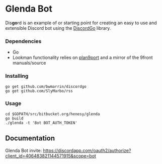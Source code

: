 # Glenda Bot
Dis**go**rd is an example of or starting point for creating an easy to use and 
extensible Discord bot using the [DiscordGo](https://github.com/bwmarrin/discordgo) 
library.

### Dependencies

* Go
* Lookman functionality relies on [plan9port](https://github.com/9fans/plan9port) and a mirror of the 9front manuals/source

### Installing

```
go get github.com/bwmarrin/discordgo
go get github.com/SlyMarbo/rss
```

### Usage
```
cd $GOPATH/src/bitbucket.org/henesy/glenda
go build
./glenda -t 'Bot BOT_AUTH_TOKEN'
```

## Documentation

Glenda Bot invite: https://discordapp.com/oauth2/authorize?client_id=406483821144571915&scope=bot



